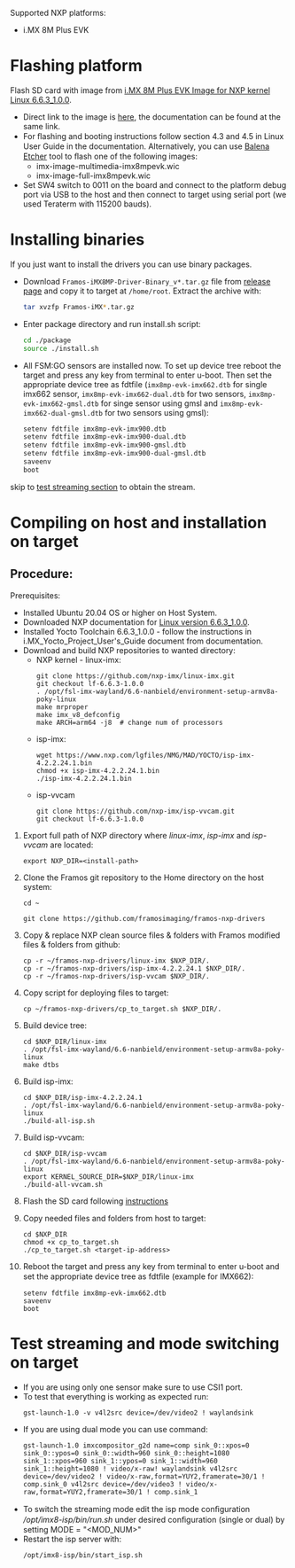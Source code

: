 Supported NXP platforms:
  - i.MX 8M Plus EVK

# Flashing platform

Flash SD card with image from [i.MX 8M Plus EVK Image for NXP kernel Linux 6.6.3_1.0.0](https://www.nxp.com/design/software/embedded-software/i-mx-software/embedded-linux-for-i-mx-applications-processors:IMXLINUX).
   - Direct link to the image is [here](https://www.nxp.com/webapp/sps/download/license.jsp?colCode=L6.6.3_1.0.0_MX8MP&appType=file1&DOWNLOAD_ID=null), the documentation can be found at the same link.
   - For ﬂashing and booting instructions follow section 4.3 and 4.5 in Linux User Guide in the documentation. Alternatively, you can use [Balena Etcher](https://etcher.balena.io/) tool to ﬂash one of the following images:
       - imx-image-multimedia-imx8mpevk.wic
       - imx-image-full-imx8mpevk.wic
   - Set SW4 switch to 0011 on the board and connect to the platform debug port via USB to the host and then connect to target using serial port (we used Teraterm with 115200 bauds).

# Installing binaries

If you just want to install the drivers you can use binary packages.
- Download `Framos-iMX8MP-Driver-Binary_v*.tar.gz` file from [release page](https://github.com/framosimaging/framos-nxp-drivers/releases)
and copy it to target at `/home/root`. Extract the archive with:
    ```bash
    tar xvzfp Framos-iMX*.tar.gz
    ```

- Enter package directory and run install.sh script:

    ```bash
    cd ./package
    source ./install.sh
    ```

- All FSM:GO sensors are installed now. To set up device tree reboot the target and press any key from terminal to enter u-boot. Then set the appropriate device tree as fdtfile (`imx8mp-evk-imx662.dtb` for single imx662 sensor, `imx8mp-evk-imx662-dual.dtb` for two sensors, `imx8mp-evk-imx662-gmsl.dtb` for singe sensor using gmsl and `imx8mp-evk-imx662-dual-gmsl.dtb` for two sensors using gmsl):

    ```bash
    setenv fdtfile imx8mp-evk-imx900.dtb
    setenv fdtfile imx8mp-evk-imx900-dual.dtb
    setenv fdtfile imx8mp-evk-imx900-gmsl.dtb
    setenv fdtfile imx8mp-evk-imx900-dual-gmsl.dtb
    saveenv
    boot
    ```

skip to [test streaming section](#Test-streaming-and-mode-switching-on-target) to obtain the stream.

# Compiling on host and installation on target
## Procedure:
Prerequisites:
- Installed Ubuntu 20.04 OS or higher on Host System.
- Downloaded NXP documentation for [Linux version 6.6.3_1.0.0](https://www.nxp.com/design/design-center/software/embedded-software/i-mx-software/embedded-linux-for-i-mx-applications-processors:IMXLINUX).
- Installed Yocto Toolchain 6.6.3_1.0.0 - follow the instructions in i.MX_Yocto_Project_User's_Guide document from documentation.
- Download and build NXP repositories to wanted directory:
   - NXP kernel - linux-imx:
     ```
     git clone https://github.com/nxp-imx/linux-imx.git
     git checkout lf-6.6.3-1.0.0
     . /opt/fsl-imx-wayland/6.6-nanbield/environment-setup-armv8a-poky-linux
     make mrproper
     make imx_v8_defconfig
     make ARCH=arm64 -j8  # change num of processors 
     ```
   - isp-imx:
     ```
     wget https://www.nxp.com/lgfiles/NMG/MAD/YOCTO/isp-imx-4.2.2.24.1.bin
     chmod +x isp-imx-4.2.2.24.1.bin
     ./isp-imx-4.2.2.24.1.bin
     ```
   - isp-vvcam
     ```
     git clone https://github.com/nxp-imx/isp-vvcam.git
     git checkout lf-6.6.3-1.0.0
     ```

1. Export full path of NXP directory where *linux-imx*, *isp-imx* and *isp-vvcam* are located:
    ```
    export NXP_DIR=<install-path>
    ```
2. Clone the Framos git repository to the Home directory on the host system:
    ```
    cd ~
    
    git clone https://github.com/framosimaging/framos-nxp-drivers
    ```
3. Copy & replace NXP clean source files & folders with Framos modified files & folders from github:
    ```
    cp -r ~/framos-nxp-drivers/linux-imx $NXP_DIR/.
    cp -r ~/framos-nxp-drivers/isp-imx-4.2.2.24.1 $NXP_DIR/.
    cp -r ~/framos-nxp-drivers/isp-vvcam $NXP_DIR/.
    ```
4. Copy script for deploying files to target:
    ```
    cp ~/framos-nxp-drivers/cp_to_target.sh $NXP_DIR/.
    ```
5. Build device tree:
    ```
    cd $NXP_DIR/linux-imx
    . /opt/fsl-imx-wayland/6.6-nanbield/environment-setup-armv8a-poky-linux
    make dtbs
    ```
6. Build isp-imx:
    ```
    cd $NXP_DIR/isp-imx-4.2.2.24.1
    . /opt/fsl-imx-wayland/6.6-nanbield/environment-setup-armv8a-poky-linux
    ./build-all-isp.sh
    ```
7. Build isp-vvcam:
    ```
    cd $NXP_DIR/isp-vvcam
    . /opt/fsl-imx-wayland/6.6-nanbield/environment-setup-armv8a-poky-linux
    export KERNEL_SOURCE_DIR=$NXP_DIR/linux-imx
    ./build-all-vvcam.sh
    ```

8. Flash the SD card following [instructions](#flashing-platform)

9. Copy needed files and folders from host to target:
    ```
    cd $NXP_DIR
    chmod +x cp_to_target.sh
    ./cp_to_target.sh <target-ip-address>
    ```
10. Reboot the target and press any key from terminal to enter u-boot and set the appropriate device tree as fdtﬁle (example for IMX662):
    ```
    setenv fdtfile imx8mp-evk-imx662.dtb
    saveenv
    boot
    ```

# Test streaming and mode switching on target
- If you are using only one sensor make sure to use CSI1 port.
- To test that everything is working as expected run:
  ```
  gst-launch-1.0 -v v4l2src device=/dev/video2 ! waylandsink
  ```
- If you are using dual mode you can use command:
  ```
  gst-launch-1.0 imxcompositor_g2d name=comp sink_0::xpos=0 sink_0::ypos=0 sink_0::width=960 sink_0::height=1080 sink_1::xpos=960 sink_1::ypos=0 sink_1::width=960 sink_1::height=1080 ! video/x-raw! waylandsink v4l2src device=/dev/video2 ! video/x-raw,format=YUY2,framerate=30/1 ! comp.sink_0 v4l2src device=/dev/video3 ! video/x-raw,format=YUY2,framerate=30/1 ! comp.sink_1
  ```
- To switch the streaming mode edit the isp mode conﬁguration */opt/imx8-isp/bin/run.sh* under desired conﬁguration (single or dual) by setting MODE = "<MOD_NUM>"
- Restart the isp server with:
  ```
  /opt/imx8-isp/bin/start_isp.sh
  ```

